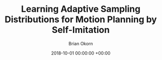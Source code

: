 ---
layout: post
title:  "Learning Adaptive Sampling Distributions for Motion Planning by Self-Imitation"
date:   2018-10-01 00:00:00 +00:00
image: /images/sampling.jpg
categories: research
author: "Brian Okorn"
venue: "International Conference on Intelligent Robots and Systems (IROS), Workshop on Machine
Learning in Robot Motion Planning"
authors: "Ratnesh Madaan, Sam Zeng, <strong>Brian Okorn</strong>, Sebastian Scherer"
---